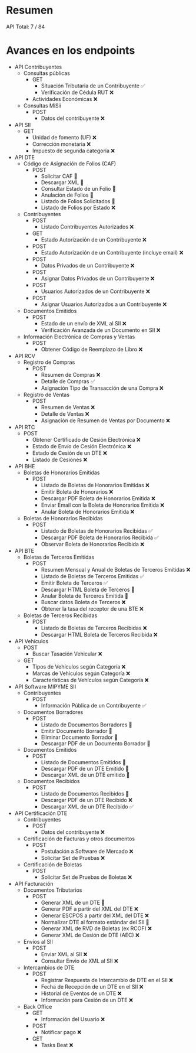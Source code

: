 # Resumen
API Total: 7 / 84

# Avances en los endpoints

- API Contribuyentes
	- Consultas públicas
		- GET
			- Situación Tributaria de un Contribuyente ✅
			- Verificación de Cédula RUT ❌
		- Actividades Económicas ❌
	- Consultas MiSii
		- POST
			- Datos del contribuyente ❌
- API SII
	- GET
		- Unidad de fomento (UF) ❌
		- Corrección monetaria ❌
		- Impuesto de segunda categoría ❌
- API DTE
	- Código de Asignación de Folios (CAF)
		- POST
			- Solicitar CAF 🚧
			- Descargar XML 🚧
			- Consultar Estado de un Folio 🚧
			- Anulación de Folios 🚧
			- Listado de Folios Solicitados 🚧
			- Listado de Folios por Estado ❌
	- Contribuyentes
		- POST
			- Listado Contribuyentes Autorizados ❌
		- GET
			- Estado Autorización de un Contribuyente ❌
		- POST
			- Estado Autorización de un Contribuyente (incluye email) ❌
		- POST
			- Datos Privados de un Contribuyente ❌
		- POST
			- Asignar Datos Privados de un Contribuyente ❌
		- POST
			- Usuarios Autorizados de un Contribuyente ❌
		- POST
			- Asignar Usuarios Autorizados a un Contribuyente ❌
	- Documentos Emitidos
		- POST
			- Estado de un envío de XML al SII ❌
			- Verificación Avanzada de un Documento en SII ❌
	- Información Electrónica de Compras y Ventas
		- POST
			- Obtener Código de Reemplazo de Libro ❌
- API RCV
	- Registro de Compras
		- POST
			- Resumen de Compras ❌
			- Detalle de Compras ✅
			- Asignación Tipo de Transacción de una Compra ❌
	- Registro de Ventas
		- POST
			- Resumen de Ventas ❌
			- Detalle de Ventas ❌
			- Asignación de Resumen de Ventas por Documento ❌
- API RTC
	- POST
		- Obtener Certificado de Cesión Electrónica ❌
		- Estado de Envío de Cesión Electrónica ❌
		- Estado de Cesión de un DTE ❌
		- Listado de Cesiones ❌
- API BHE
	- Boletas de Honorarios Emitidas
		- POST
			- Listado de Boletas de Honorarios Emitidas ❌
			- Emitir Boleta de Honorarios ❌
			- Descargar PDF Boleta de Honorarios Emitida ❌
			- Enviar Email con la Boleta de Honorarios Emitida ❌
			- Anular Boleta de Honorarios Emitida ❌
	- Boletas de Honorarios Recibidas
		- POST
			- Listado de Boletas de Honorarios Recibidas ✅
			- Descargar PDF Boleta de Honorarios Recibida ✅
			- Observar Boleta de Honorarios Recibida ❌
- API BTE
	- Boletas de Terceros Emitidas
		- POST
			- Resumen Mensual y Anual de Boletas de Terceros Emitidas ❌
			- Listado de Boletas de Terceros Emitidas ✅
			- Emitir Boleta de Terceros ✅
			- Descargar HTML Boleta de Terceros 🚧
			- Anular Boleta de Terceros Emitida 🚧
			- Buscar datos Boleta de Terceros ❌
			- Obtener la tasa del receptor de una BTE ❌
	- Boletas de Terceros Recibidas
		- POST
			- Listado de Boletas de Terceros Recibidas ❌
			- Descargar HTML Boleta de Terceros Recibida ❌
- API Vehículos
	- POST
		- Buscar Tasación Vehicular ❌
	- GET
		- Tipos de Vehículos según Categoría ❌
		- Marcas de Vehículos según Categoría ❌
		- Características de Vehículos según Categoría ❌
- API Software MIPYME SII
	- Contribuyentes
		- POST
			- Información Pública de un Contribuyente ✅
	- Documentos Borradores
		- POST
			- Listado de Documentos Borradores 🚧
			- Emitir Documento Borrador 🚧
			- Eliminar Documento Borrador 🚧
			- Descargar PDF de un Documento Borrador 🚧
	- Documentos Emitidos
		- POST
			- Listado de Documentos Emitidos 🚧
			- Descargar PDF de un DTE Emitido 🚧
			- Descargar XML de un DTE emitido 🚧
	- Documentos Recibidos
		- POST
			- Listado de Documentos Recibidos 🚧
			- Descargar PDF de un DTE Recibido ❌
			- Descargar XML de un DTE Recibido ✅
- API Certificación DTE
	- Contribuyentes
		- POST
			- Datos del contribuyente ❌
	- Certificación de Facturas y otros documentos
		- POST
			- Postulación a Software de Mercado ❌
			- Solicitar Set de Pruebas ❌
	- Certificación de Boletas
		- POST
			- Solicitar Set de Pruebas de Boletas ❌
- API Facturación
	- Documentos Tributarios
		- POST
			- Generar XML de un DTE 🚧
			- Generar PDF a partir del XML del DTE ❌
			- Generar ESCPOS a partir del XML del DTE ❌
			- Normalizar DTE al formato estándar del SII 🚧
			- Generar XML de RVD de Boletas (ex RCOF) ❌
			- Generar XML de Cesión de DTE (AEC) ❌
	- Envíos al SII
		- POST
			- Enviar XML al SII ❌
			- Consultar Envio de XML al SII ❌
	- Intercambios de DTE
		- POST
			- Registrar Respuesta de Intercambio de DTE en el SII ❌
			- Fecha de Recepción de un DTE en el SII ❌
			- Historial de Eventos de un DTE ❌
			- Información para Cesión de un DTE ❌
	- Back Office
		- GET
			- Información del Usuario ❌
		- POST
			- Notificar pago ❌
		- GET
			- Tasks Beat ❌
